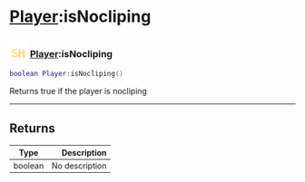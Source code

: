 # [Player](../player/README.md):isNocliping

### <img src="../../.gitbook/assets/shared.png" width="32" height="32" /> [Player](../player/README.md):isNocliping

```lua
boolean Player:isNocliping()
```

Returns true if the player is nocliping<br>

-----------------
## Returns

| Type   | Description |
| ------ | ----------: |
| boolean | No description |
